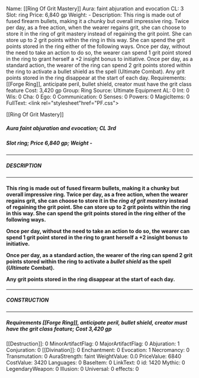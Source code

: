 Name: [[Ring Of Grit Mastery]]
Aura: faint abjuration and evocation
CL: 3
Slot: ring
Price: 6,840 gp
Weight: -
Description: This ring is made out of fused firearm bullets, making it a chunky but overall impressive ring. Twice per day, as a free action, when the wearer regains grit, she can choose to store it in the ring of grit mastery instead of regaining the grit point. She can store up to 2 grit points within the ring in this way. She can spend the grit points stored in the ring either of the following ways. Once per day, without the need to take an action to do so, the wearer can spend 1 grit point stored in the ring to grant herself a +2 insight bonus to initiative. Once per day, as a standard action, the wearer of the ring can spend 2 grit points stored within the ring to activate a bullet shield as the spell (Ultimate Combat). Any grit points stored in the ring disappear at the start of each day.
Requirements: [[Forge Ring]], anticipate peril, bullet shield, creator must have the grit class feature
Cost: 3,420 gp
Group: Ring
Source: Ultimate Equipment
AL: 0
Int: 0
Wis: 0
Cha: 0
Ego: 0
Communication: 0
Senses: 0
Powers: 0
MagicItems: 0
FullText: <link rel="stylesheet"href="PF.css"><div class="heading"><p class="alignleft">[[Ring Of Grit Mastery]]</p><div style="clear: both;"></div></div><div><h5><b>Aura </b>faint abjuration and evocation; <b>CL </b>3rd</h5><h5><b>Slot </b>ring; <b>Price </b>6,840 gp; <b>Weight </b>-</h5></div><hr/><div><h5><b>DESCRIPTION</b></h5></div><hr/><div><h4><p>This ring is made out of fused firearm bullets, making it a chunky but overall impressive ring. Twice per day, as a free action, when the wearer regains grit, she can choose to store it in the <i>ring of grit mastery</i> instead of regaining the grit point. She can store up to 2 grit points within the ring in this way. She can spend the grit points stored in the ring either of the following ways. </p><p>Once per day, without the need to take an action to do so, the wearer can spend 1 grit point stored in the ring to grant herself a +2 insight bonus to initiative. </p><p>Once per day, as a standard action, the wearer of the ring can spend 2 grit points stored within the ring to activate a <i>bullet shield</i> as the spell (<i>Ultimate</i> Combat). </p><p>Any grit points stored in the ring disappear at the start of each day.</p></h4></div><hr/><div><h5><b>CONSTRUCTION</b></h5></div><hr/><div><h5><b>Requirements </b>[[Forge Ring]], <i>anticipate peril</i>, <i>bullet shield</i>, creator must have the grit class feature; <b>Cost </b>3,420 gp</h5></div>
[[Destruction]]: 0
MinorArtifactFlag: 0
MajorArtifactFlag: 0
Abjuration: 1
Conjuration: 0
[[Divination]]: 0
Enchantment: 0
Evocation: 1
Necromancy: 0
Transmutation: 0
AuraStrength: faint
WeightValue: 0.0
PriceValue: 6840
CostValue: 3420
Languages: 0
BaseItem: 0
LinkText: 0
id: 1420
Mythic: 0
LegendaryWeapon: 0
Illusion: 0
Universal: 0
effects: 0
